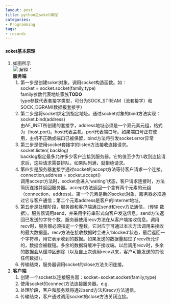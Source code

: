 ```yaml
---
layout: post  
title: python之soket编程  
categories: 
- Programming
tags:
- records
---
```


#### soket基本原理
1. 如图所示  
    ![](http://wx4.sinaimg.cn/mw690/bf0e799bly1ff2eqx97qrj20j20fln2c.jpg)
    解释：  
**服务端**
    1. 第一步是创建soket对象。调用socket构造函数。如：  
        socket = socket.socket(family,type)  
        family参数代表地址家族**TODO**  
        type参数代表套接字类型，可分为SOCK_STREAM（流套接字）和SOCK_DGRAM(数据报套接字）  
    2. 第二步是将socket绑定到指定地址。通过socket对象的bind方法实现：  
        socket.bind(address)  
        由AF_INET所创建的套接字，address地址必须是一个双元素元组，格式为（host,port)。host代表主机，port代表端口号。如果端口号正在使用，主机不正确或端口已被保留，bind方法将引发socket.error异常
    3. 第三步是使用socket套接字的listen方法接收连接请求。  
        socket.listen( backlog)  
        backlog指定最多允许多少客户连接到服务器。它的值至少为1.收到连接请求后，这些请求需要排队，如果队列满，就拒绝请求。   
    4. 第四步是服务器套接字通过socket的accept方法等待客户请求一个连接。  
    connection,address = socket.accept()  
    调用accept方法时，socket会进入‘waiting’状态，客户请求连接时，方法简历连接并返回服务器。accept方法返回一个含有两个元素的元组（connection，address)。第一个元素是新的socket对象，服务器必须通过它与客户通信；第二个元素address是客户的Internet地址。  
    5. 第五步是处理阶段，服务器和客户端通过send和recv方法通信，（传输 数据）。服务器调用send，并采用字符串形式向客户发送信息。send方法返回已发送的字符个数。服务器使用recv方法在从客户端接收信息。调用recv时，服务器必须指定一个整数，它对应于可通过本次方法调用来接收的最大数据量。recv方法在接收数据时会进入‘blocked’状态，最后返回一个字符串，用它表示收到的数据。如果发送的数据量超过了recv所允许的，数据会被截短。多余的数据将缓冲于接收端。以后调用recv时，多余的数据会从缓冲区删除（以及自上次调用recv以来，客户可能发送的其他任何数据）。  
    6. 传输结束，服务器调用socket的close方法关闭连接。
2. **客户端**  
    1. 创建一个socket以连接服务器：socket=socket.socket(family,type)  
    2. 使用socket的connect方法连接服务器。e.g.  
    3. 处理阶段，客户和服务器将通过send方法和recv方法通信。
    4. 传输结束，客户通过调用socket的close方法关闭连接。  
